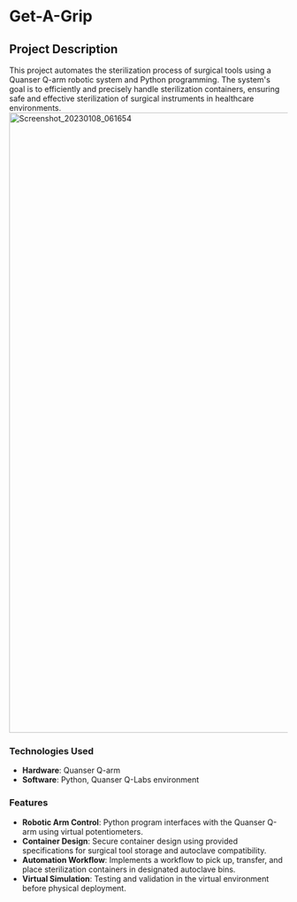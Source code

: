# Get-A-Grip

## Project Description

This project automates the sterilization process of surgical tools using a Quanser Q-arm robotic system and Python programming. The system's goal is to efficiently and precisely handle sterilization containers, ensuring safe and effective sterilization of surgical instruments in healthcare environments.
<img width="1120" alt="Screenshot_20230108_061654" src="https://github.com/user-attachments/assets/8b6da895-ef53-473a-81e2-51c83aff2b25">

### Technologies Used

- **Hardware**: Quanser Q-arm
- **Software**: Python, Quanser Q-Labs environment

### Features

- **Robotic Arm Control**: Python program interfaces with the Quanser Q-arm using virtual potentiometers.
- **Container Design**: Secure container design using provided specifications for surgical tool storage and autoclave compatibility.
- **Automation Workflow**: Implements a workflow to pick up, transfer, and place sterilization containers in designated autoclave bins.
- **Virtual Simulation**: Testing and validation in the virtual environment before physical deployment.
